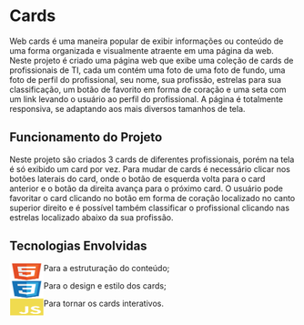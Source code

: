 # Cards

Web cards é uma maneira popular de exibir informações ou conteúdo de uma forma organizada e visualmente atraente em uma página da web. Neste projeto é criado uma página web que exibe uma coleção de cards de profissionais de TI, cada um contém uma foto de uma foto de fundo, uma foto de perfil do profissional, seu nome, sua profissão, estrelas para sua classificação, um botão de favorito em forma de coração e uma seta com um link levando o usuário ao perfil do profissional. A página é totalmente responsiva, se adaptando aos mais diversos tamanhos de tela.

## Funcionamento do Projeto

Neste projeto são criados 3 cards de diferentes profissionais, porém na tela é só exibido um card por vez. Para mudar de cards é necessário clicar nos botões laterais do card, onde o botão de esquerda volta para o card anterior e o botão da direita avança para o próximo card. O usuário pode favoritar o card clicando no botão em forma de coração localizado no canto superior direito e é possível também classificar o profissional clicando nas estrelas localizado abaixo da sua profissão.

## Tecnologias Envolvidas

<div>
  <img align="left" alt="DevJoaoSouza-HTML" height="30" width="60" src="https://raw.githubusercontent.com/devicons/devicon/master/icons/html5/html5-original.svg">
  <p>Para a estruturação do conteúdo;</p>
</div>
<div>
  <img align="left" alt="DevJoaoSouza-CSS" height="30" width="60" src="https://raw.githubusercontent.com/devicons/devicon/master/icons/css3/css3-original.svg">
  <p>Para o design e estilo dos cards;</p>
</div>
<div>
  <img align="left" alt="DevJoaoSouza-JS" height="30" width="60" src="https://raw.githubusercontent.com/devicons/devicon/master/icons/javascript/javascript-plain.svg">
  <p>Para tornar os cards interativos.</p>
</div>
